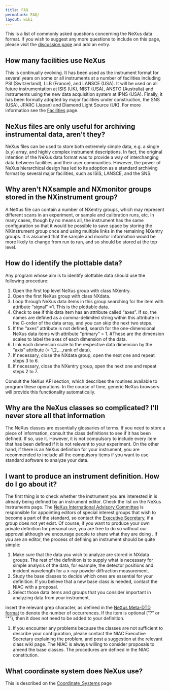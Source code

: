```yaml
---
title: FAQ
permalink: FAQ/
layout: wiki
---
```


This is a list of commonly asked questions concerning the NeXus data
format. If you wish to suggest any more questions to include on this
page, please visit the [discussion page](Talk:FAQ "wikilink") and add an
entry.

How many facilities use NeXus
-----------------------------

This is continually evolving. It has been used as the instrument format
for several years on some or all instruments at a number of facilities
including PSI (Switzerland), LLB (France), and LANSCE (USA). It will be
used on all future instrumentation at ISIS (UK), NIST (USA), ANSTO
(Australia) and instruments using the new data acquisition system at
IPNS (USA). Finally, it has been formally adopted by major facilities
under construction, the SNS (USA), JPARC (Japan) and Diamond Light
Source (UK). For more information see the
[Facilities](Facilities "wikilink") page.

NeXus files are only useful for archiving instrumental data, aren't they?
-------------------------------------------------------------------------

NeXus files can be used to store both extremely simple data, e.g. a
single (x,y) array, and highly complex instrument descriptions. In fact,
the original intention of the NeXus data format was to provide a way of
interchanging data between facilities and their user communities.
However, the power of NeXus hierarchical design has led to its adoption
as a standard archiving format by several major facilities, such as
ISIS, LANSCE, and the SNS.

Why aren't NXsample and NXmonitor groups stored in the NXinstrument group?
--------------------------------------------------------------------------

A NeXus file can contain a number of NXentry groups, which may represent
different scans in an experiment, or sample and calibration runs, etc.
In many cases, though by no means all, the instrument has the same
configuration so that it would be possible to save space by storing the
NXinstrument group once and using multiple links in the remaining
NXentry groups. It is assumed that the sample and monitor information
would be more likely to change from run to run, and so should be stored
at the top level.

How do I identify the plottable data?
-------------------------------------

Any program whose aim is to identify plottable data should use the
following procedure:

1.  Open the first top level NeXus group with class NXentry.
2.  Open the first NeXus group with class NXdata.
3.  Loop through NeXus data items in this group searching for the item
    with attribute “signal” =1. This is the plottable data.
4.  Check to see if this data item has an attribute called “axes”. If
    so, the names are defined as a comma-delimited string within this
    attribute in the C-order of the data array, and you can skip the
    next two steps.
5.  If the “axes” attribute is not defined, search for the
    one-dimensional NeXus data items with attribute “primary” = 1.
    \#These are the dimension scales to label the axes of each dimension
    of the data.
6.  Link each dimension scale to the respective data dimension by the
    “axis” attribute (= 1,2,...,rank of data).
7.  If necessary, close the NXdata group, open the next one and repeat
    steps 3 to 6.
8.  If necessary, close the NXentry group, open the next one and repeat
    steps 2 to 7.

Consult the NeXus API section, which describes the routines available to
program these operations. In the course of time, generic NeXus browsers
will provide this functionality automatically.

Why are the NeXus classes so complicated? I'll never store all that information
-------------------------------------------------------------------------------

The NeXus classes are essentially glossaries of terms. If you need to
store a piece of information, consult the class definitions to see if it
has been defined. If so, use it. However, it is not compulsory to
include every item that has been defined if it is not relevant to your
experiment. On the other hand, if there is an NeXus definition for your
instrument, you are recommended to include all the compulsory items if
you want to use standard software to analyze your data.

I want to produce an instrument definition. How do I go about it?
-----------------------------------------------------------------

The first thing is to check whether the instrument you are interested in
is already being defined by an instrument editor. Check the list on the
NeXus Instruments page. The [NeXus International Advisory
Committee](NIAC "wikilink") is responsible for appointing editors of
special interest groups that wish to become a part of the standard, so
contact the [Executive Secretary](NIAC "wikilink"), if a group does not
yet exist. Of course, if you want to produce your own private definition
for personal use, you are free to do so without our approval although we
encourage people to share what they are doing . If you are an editor,
the process of defining an instrument should be quite simple:

1.  Make sure that the data you wish to analyze are stored in NXdata
    groups. The rest of the definition is to supply what is necessary
    for simple analysis of the data, for example, the detector positions
    and incident wavelength for a x-ray powder diffraction measurement.
2.  Study the base classes to decide which ones are essential for your
    definition. If you believe that a new base class is needed, contact
    the NIAC with a proposal.
3.  Select those data items and groups that you consider important in
    analyzing data from your instrument.

Insert the relevant grep character, as defined in the [NeXus Meta-DTD
format](Metaformat "wikilink") to denote the number of occurrences. If
the item is optional (“?” or “\*”), then it does not need to be added to
your definition.

1.  If you encounter any problems because the classes are not sufficient
    to describe your configuration, please contact the NIAC Executive
    Secretary explaining the problem, and post a suggestion at the
    relevant class wiki page. The NIAC is always willing to consider
    proposals to amend the base classes. The procedures are defined in
    the NIAC constitution.

What coordinate system does NeXus use?
--------------------------------------

This is described on the
[Coordinate\_Systems](Coordinate_Systems "wikilink") page
